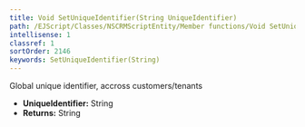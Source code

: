 ```yaml
---
title: Void SetUniqueIdentifier(String UniqueIdentifier)
path: /EJScript/Classes/NSCRMScriptEntity/Member functions/Void SetUniqueIdentifier(String p_0)
intellisense: 1
classref: 1
sortOrder: 2146
keywords: SetUniqueIdentifier(String)
---
```



Global unique identifier, accross customers/tenants



* **UniqueIdentifier:** String
* **Returns:** String


